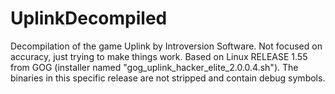 # UplinkDecompiled
Decompilation of the game Uplink by Introversion Software.
Not focused on accuracy, just trying to make things work.
Based on Linux RELEASE 1.55 from GOG (installer named "gog_uplink_hacker_elite_2.0.0.4.sh").
The binaries in this specific release are not stripped and contain debug symbols.
